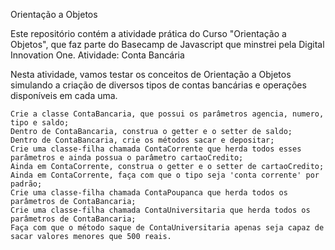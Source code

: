 Orientação a Objetos

Este repositório contém a atividade prática do Curso "Orientação a Objetos", que faz parte do Basecamp de Javascript que minstrei pela Digital Innovation One.
Atividade: Conta Bancária

Nesta atividade, vamos testar os conceitos de Orientação a Objetos simulando a criação de diversos tipos de contas bancárias e operações disponíveis em cada uma.

    Crie a classe ContaBancaria, que possui os parâmetros agencia, numero, tipo e saldo;
    Dentro de ContaBancaria, construa o getter e o setter de saldo;
    Dentro de ContaBancaria, crie os métodos sacar e depositar;
    Crie uma classe-filha chamada ContaCorrente que herda todos esses parâmetros e ainda possua o parâmetro cartaoCredito;
    Ainda em ContaCorrente, construa o getter e o setter de cartaoCredito;
    Ainda em ContaCorrente, faça com que o tipo seja 'conta corrente' por padrão;
    Crie uma classe-filha chamada ContaPoupanca que herda todos os parâmetros de ContaBancaria;
    Crie uma classe-filha chamada ContaUniversitaria que herda todos os parâmetros de ContaBancaria;
    Faça com que o método saque de ContaUniversitaria apenas seja capaz de sacar valores menores que 500 reais.
